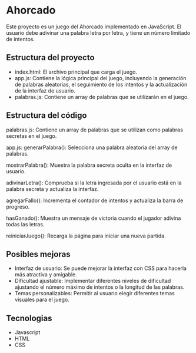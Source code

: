 # Ahorcado
<p>Este proyecto es un juego del Ahorcado implementado en JavaScript. El usuario debe adivinar una palabra letra por letra, y tiene un número limitado de intentos.</p>

## Estructura del proyecto
- index.html: El archivo principal que carga el juego.
- app.js: Contiene la lógica principal del juego, incluyendo la generación de palabras aleatorias, el seguimiento de los intentos y la actualización de la interfaz de usuario.
- palabras.js: Contiene un array de palabras que se utilizarán en el juego.

## Estructura del código
palabras.js: Contiene un array de palabras que se utilizan como palabras secretas en el juego.

app.js:
generarPalabra(): Selecciona una palabra aleatoria del array de palabras.

mostrarPalabra(): Muestra la palabra secreta oculta en la interfaz de usuario.

adivinarLetra(): Comprueba si la letra ingresada por el usuario está en la palabra secreta y actualiza la interfaz.

agregarFallo(): Incrementa el contador de intentos y actualiza la barra de progreso.

hasGanado(): Muestra un mensaje de victoria cuando el jugador adivina todas las letras.

reiniciarJuego(): Recarga la página para iniciar una nueva partida.

## Posibles mejoras
- Interfaz de usuario: Se puede mejorar la interfaz con CSS para hacerla más atractiva y amigable.
- Dificultad ajustable: Implementar diferentes niveles de dificultad ajustando el número máximo de intentos o la longitud de las palabras.
- Temas personalizables: Permitir al usuario elegir diferentes temas visuales para el juego.

## Tecnologias
- Javascript
- HTML
- CSS
